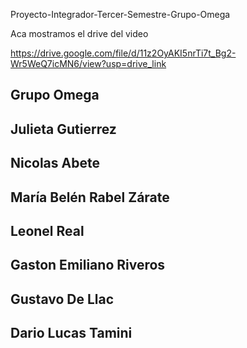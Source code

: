 Proyecto-Integrador-Tercer-Semestre-Grupo-Omega

Aca mostramos el drive del video

https://drive.google.com/file/d/11z2OyAKI5nrTi7t_Bg2-Wr5WeQ7icMN6/view?usp=drive_link

Grupo Omega
----------------------------
Julieta Gutierrez
----------------------------
Nicolas Abete
----------------------------
María Belén Rabel Zárate
----------------------------
Leonel Real
----------------------------
Gaston Emiliano Riveros
----------------------------
Gustavo De Llac
----------------------------
Dario Lucas Tamini
----------------------------
